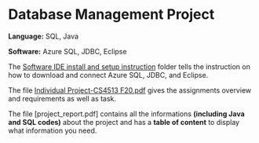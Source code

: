 # Database  Management Project
**Language:** SQL, Java

**Software:** Azure SQL, JDBC, Eclipse 

The [Software IDE install and setup instruction](https://github.com/khuechuong/database_management_project/tree/main/Software%20IDE%20install%20and%20setup%20instructions) folder tells the instruction on how to download and connect Azure SQL, JDBC, and Eclipse.

The file [Individual Project-CS4513 F20.pdf](https://github.com/khuechuong/database_management_project/blob/main/Individual%20Project%20Descriptions%20and%20Requirements.pdf) gives the assignments overview and requirements as well as task.

The file [project_report.pdf] contains all the informations **(including Java and SQL codes)** about the project and has a **table of content** to display what information you need.
